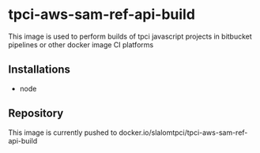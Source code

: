 # tpci-aws-sam-ref-api-build

This image is used to perform builds of tpci javascript projects in bitbucket pipelines or other docker image CI platforms

## Installations

- node

## Repository

This image is currently pushed to docker.io/slalomtpci/tpci-aws-sam-ref-api-build